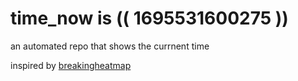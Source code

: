 # time_now is (( 1695531600275 ))

an automated repo that shows the currnent time

inspired by [breakingheatmap](https://github.com/breakingheatmap/breakingheatmap)